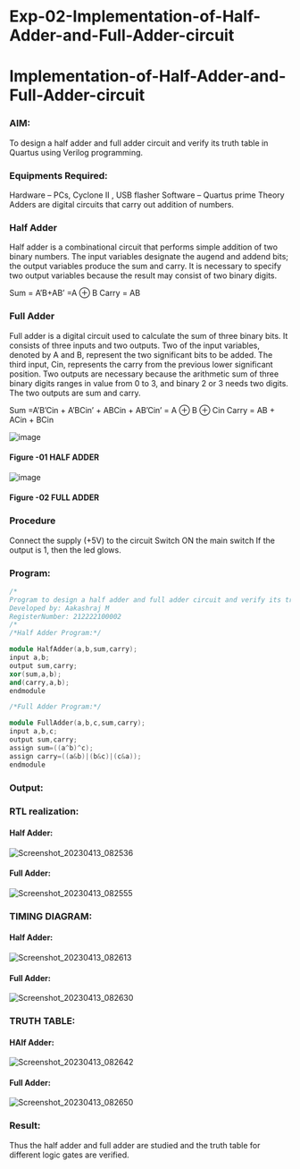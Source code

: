 # Exp-02-Implementation-of-Half-Adder-and-Full-Adder-circuit

# Implementation-of-Half-Adder-and-Full-Adder-circuit
### AIM:
To design a half adder and full adder circuit and verify its truth table in Quartus using Verilog programming.

### Equipments Required:
Hardware – PCs, Cyclone II , USB flasher
Software – Quartus prime
Theory
Adders are digital circuits that carry out addition of numbers.

### Half Adder
Half adder is a combinational circuit that performs simple addition of two binary numbers. The input variables designate the augend and addend bits; the output variables produce the sum and carry. It is necessary to specify two output variables because the result may consist of two binary digits.

Sum = A’B+AB’ =A ⊕ B Carry = AB

### Full Adder
Full adder is a digital circuit used to calculate the sum of three binary bits. It consists of three inputs and two outputs. Two of the input variables, denoted by A and B, represent the two significant bits to be added. The third input, Cin, represents the carry from the previous lower significant position. Two outputs are necessary because the arithmetic sum of three binary digits ranges in value from 0 to 3, and binary 2 or 3 needs two digits. The two outputs are sum and carry.

Sum =A’B’Cin + A’BCin’ + ABCin + AB’Cin’ = A ⊕ B ⊕ Cin Carry = AB + ACin + BCin

 ![image](https://user-images.githubusercontent.com/36288975/163552156-a13e5a56-c638-4110-97d9-8896907c8d25.png)

#### Figure -01 HALF ADDER 


![image](https://user-images.githubusercontent.com/36288975/163552057-b3547877-6d07-45b4-b7e0-bcfebfad9e1d.png)

#### Figure -02 FULL ADDER 

### Procedure

Connect the supply (+5V) to the circuit
Switch ON the main switch
If the output is 1, then the led glows.
### Program:
```c++
/*
Program to design a half adder and full adder circuit and verify its truth table in quartus using Verilog programming.
Developed by: Aakashraj M
RegisterNumber: 212222100002
/*
/*Half Adder Program:*/

module HalfAdder(a,b,sum,carry);
input a,b;
output sum,carry;
xor(sum,a,b);
and(carry,a,b);
endmodule

/*Full Adder Program:*/

module FullAdder(a,b,c,sum,carry);
input a,b,c;
output sum,carry;
assign sum=((a^b)^c);
assign carry=((a&b)|(b&c)|(c&a));
endmodule
```
### Output:
### RTL realization:
#### Half Adder:
![Screenshot_20230413_082536](https://user-images.githubusercontent.com/121117266/231637772-100861e7-c480-4d15-85d5-bca6e641810b.png)

#### Full Adder:

![Screenshot_20230413_082555](https://user-images.githubusercontent.com/121117266/231637843-d26f0767-5a24-4c4a-8702-c09abf4f7d17.png)


### TIMING DIAGRAM:

#### Half Adder:
![Screenshot_20230413_082613](https://user-images.githubusercontent.com/121117266/231638028-7d14012f-1188-48e1-81fb-0236e12212e7.png)

#### Full Adder:
![Screenshot_20230413_082630](https://user-images.githubusercontent.com/121117266/231638223-57156274-e6a1-4979-acb4-6d5c786b01ce.png)


### TRUTH TABLE:

#### HAlf Adder:
![Screenshot_20230413_082642](https://user-images.githubusercontent.com/121117266/231638507-30fb6cbe-b9a7-48c0-9eb0-c27b946fe9b6.png)

#### Full Adder:
![Screenshot_20230413_082650](https://user-images.githubusercontent.com/121117266/231638645-b2bdd630-3c54-4129-84ed-3c8c2e00b4ff.png)

### Result:
Thus the half adder and full adder are studied and the truth table for different logic gates are verified.
